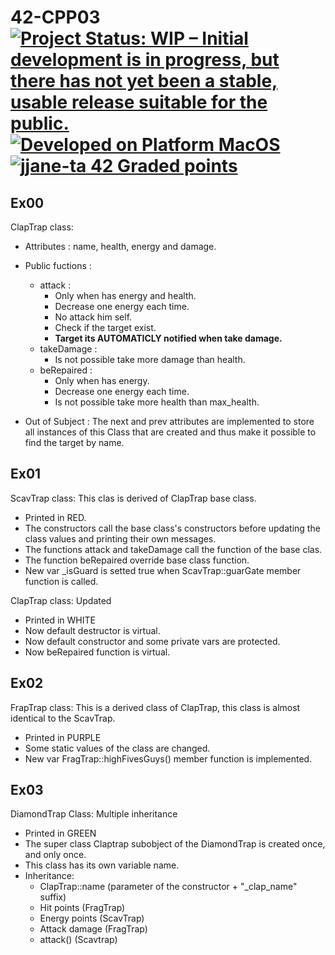 # 42-CPP03 [![Project Status: WIP – Initial development is in progress, but there has not yet been a stable, usable release suitable for the public.](https://www.repostatus.org/badges/latest/wip.svg)](https://www.repostatus.org/#wip) [![Developed on Platform MacOS](https://badgen.net/badge/Platform/macOS/grey?icon=default)](#) [![jjane-ta 42 Graded points](https://badgen.net/badge/Grade/100/green?icon=default)](#)


## Ex00

ClapTrap class: 
- Attributes : name, health, energy and damage.
- Public fuctions : 
  - attack :
    - Only when has energy and health.
    - Decrease one energy each time.
    - No attack him self.
    - Check if the target exist.
    - **Target its AUTOMATICLY notified when take damage.**
  - takeDamage :
    - Is not possible take more damage than health.
  - beRepaired :
    - Only when has energy.
    - Decrease one energy each time.
    - Is not possible take more health than max_health. 
    
- Out of Subject : The next and prev attributes are implemented to store all instances of this Class that are created and thus make it possible to find the target by name.

## Ex01
ScavTrap class: This clas is derived of ClapTrap base class.
  - Printed in RED.
  - The constructors call the base class's constructors before updating the class values and printing their own messages.
  - The functions attack and takeDamage call the function of the base clas.
  - The function beRepaired override base class function.
  - New var _isGuard is setted true when ScavTrap::guarGate member function is called.
 
 ClapTrap class: Updated
  - Printed in WHITE
  - Now default destructor is virtual.
  - Now default constructor and some private vars are protected.
  - Now beRepaired function is virtual.
  
## Ex02
  FrapTrap class: This is a derived class of ClapTrap, this class is almost identical to the ScavTrap.
  - Printed in PURPLE
  - Some static values of the class are changed.
  - New var FragTrap::highFivesGuys() member function is implemented.
  
## Ex03
DiamondTrap Class: Multiple inheritance
  - Printed in GREEN
  - The super class Claptrap subobject of the DiamondTrap is created once, and only once.
  - This class has its own variable name.
  - Inheritance:
    - ClapTrap::name (parameter of the constructor + "_clap_name" suffix)
    - Hit points (FragTrap)
    - Energy points (ScavTrap)
    - Attack damage (FragTrap)
    - attack() (Scavtrap)
  
  
  
  
